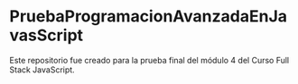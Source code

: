 # PruebaProgramacionAvanzadaEnJavasScript
Este repositorio fue creado para la prueba final del módulo 4 del Curso Full Stack JavaScript.
